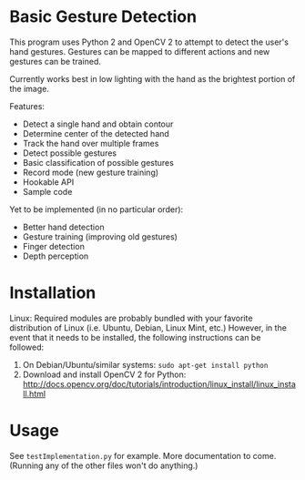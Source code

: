 Basic Gesture Detection
===========

This program uses Python 2 and OpenCV 2 to attempt to detect the user's hand gestures. Gestures can be mapped to different actions and new gestures can be trained.

Currently works best in low lighting with the hand as the brightest portion of the image.

Features:

* Detect a single hand and obtain contour
* Determine center of the detected hand
* Track the hand over multiple frames
* Detect possible gestures
* Basic classification of possible gestures
* Record mode (new gesture training)
* Hookable API
* Sample code

Yet to be implemented (in no particular order):

* Better hand detection
* Gesture training (improving old gestures)
* Finger detection
* Depth perception

Installation
===========

Linux: Required modules are probably bundled with your favorite distribution of Linux (i.e. Ubuntu, Debian, Linux Mint, etc.) However, in the event that it needs to be installed, the following instructions can be followed:

1. On Debian/Ubuntu/similar systems: `sudo apt-get install python`
2. Download and install OpenCV 2 for Python: http://docs.opencv.org/doc/tutorials/introduction/linux_install/linux_install.html

Usage
===========

See `testImplementation.py` for example. More documentation to come. (Running any of the other files won't do anything.)
